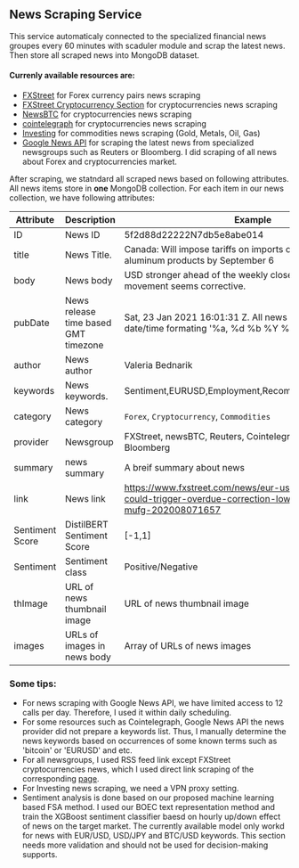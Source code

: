 ## News Scraping Service

This service automaticaly connected to the specialized financial news groupes every 60 minutes with scaduler module and scrap the latest news. Then store all scraped news into MongoDB dataset.
#### Currenly available resources are:

 -  [FXStreet](https://www.fxstreet.com/news) for Forex currency pairs news scraping
 - [FXStreet Cryptocurrency Section](https://www.fxstreet.com/cryptocurrencies/news) for cryptocurrencies news scraping
 - [NewsBTC](https://www.newsbtc.com/) for cryptocurrencies news scraping
 - [cointelegraph](https://cointelegraph.com/) for cryptocurrencies news scraping
 - [Investing](https://www.investing.com/) for commodities news scraping (Gold, Metals, Oil, Gas)
 - [Google News API]() for scraping the latest news from specialized newsgroups such as Reuters or Bloomberg. I did scraping of all news about Forex and cryptocurrencies market.
 

After scraping, we statndard all scraped news based on following attributes. All news items store in **one** MongoDB collection. For each item in our news collection, we have following attributes:

| Attribute | Description | Example | Null |
|-----------|-------------|--------|--------|
|   ID      | News ID     | 5f2d88d22222N7db5e8abe014 |No|
|   title   | News Title. |    Canada: Will impose tariffs on imports of certain US aluminum products by September 6|No|
|   body   | News body | USD stronger ahead of the weekly close, although the movement seems corrective.   |Yes|
|   pubDate| News release time based GMT timezone |  Sat, 23 Jan 2021 16:01:31 Z. All news items have the same date/time formating '%a, %d %b %Y %H:%M:%S Z'|No|
|   author   | News author | Valeria Bednarik   | No |
|   keywords  | News keywords. | Sentiment,EURUSD,Employment,Recommended,Coronavirus,   |No| 
   category      | News category     | `Forex`, `Cryptocurrency`, `Commodities`|No|
|   provider      | Newsgroup    | FXStreet, newsBTC, Reuters, Cointelegraph, Investing, Bloomberg|
|   summary      | news summary     | A breif summary about news|Yes|
|   link      | News link     |https://www.fxstreet.com/news/eur-usd-turkey-risks-could-trigger-overdue-correction-lower-for-the-euro-mufg-202008071657 |No|
|   Sentiment Score      |  DistilBERT Sentiment Score    | [-1,1] |No
|   Sentiment |  Sentiment class    | Positive/Negative |Yes. 
|   thImage      | URL of news thumbnail image     | URL of news thumbnail image | Yes
|    images | URLs of images in news body    |  Array of URLs of news images  |No

### Some tips:

 - For news scraping with Google News API, we have limited access to 12 calls per day.  Therefore, I used it within daily scheduling.
 - For some resources such as Cointelegraph, Google News API the news provider did not prepare a keywords list. Thus, I manually determine the news keywords based on occurrences of some known terms such as 'bitcoin' or 'EURUSD' and etc. 
 -  For all newsgroups, I used RSS feed link except FXStreet cryptocurrencies news, which I used direct link scraping of the corresponding [page](https://www.fxstreet.com/cryptocurrencies/news).
 - For Investing news scraping, we need a VPN proxy setting. 
 - Sentiment analysis is done based on our proposed machine learning based FSA method. I used our BOEC text representation method and train the XGBoost sentiment classifier baesd on hourly up/down effect of news on the target market. The currently available model only workd for news with EUR/USD, USD/JPY and BTC/USD keywords. This section needs more validation and should not be used for decision-making supports. 
 
 
